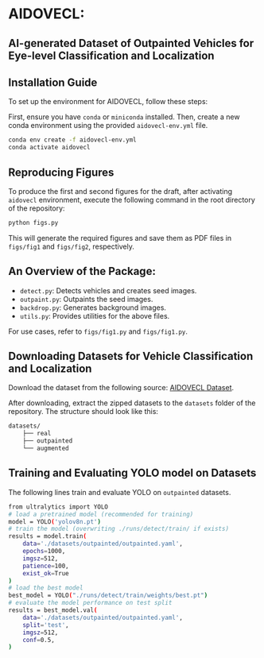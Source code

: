 # AIDOVECL:
## AI-generated Dataset of Outpainted Vehicles for Eye-level Classification and Localization

## Installation Guide

To set up the environment for AIDOVECL, follow these steps:

First, ensure you have `conda` or `miniconda` installed. Then, create a new conda environment using the provided `aidovecl-env.yml` file.

```bash
conda env create -f aidovecl-env.yml
conda activate aidovecl
```

## Reproducing Figures

To produce the first and second figures for the draft, after activating `aidovecl` environment, execute the following command in the root directory of the repository:

```bash
python figs.py
```
This will generate the required figures and save them as PDF files in `figs/fig1` and `figs/fig2`, respectively.

## An Overview of the Package:
- `detect.py`: Detects vehicles and creates seed images.
- `outpaint.py`: Outpaints the seed images.
- `backdrop.py`: Generates background images.
- `utils.py`: Provides utilities for the above files.

For use cases, refer to `figs/fig1.py` and `figs/fig1.py`.


## Downloading Datasets for Vehicle Classification and Localization

Download the dataset from the following source: [AIDOVECL Dataset](https://huggingface.co/datasets/amir-kazemi/aidovecl/tree/main).

After downloading, extract the zipped datasets to the `datasets` folder of the repository. The structure should look like this:
```bash
datasets/
    ├── real
    ├── outpainted
    └── augmented
```
## Training and Evaluating YOLO model on Datasets
The following lines train and evaluate YOLO on `outpainted` datasets.
```bash
from ultralytics import YOLO
# load a pretrained model (recommended for training)
model = YOLO('yolov8n.pt')
# train the model (overwriting ./runs/detect/train/ if exists)
results = model.train(
    data='./datasets/outpainted/outpainted.yaml',
    epochs=1000,
    imgsz=512,
    patience=100,
    exist_ok=True
)
# load the best model
best_model = YOLO("./runs/detect/train/weights/best.pt")
# evaluate the model performance on test split
results = best_model.val(
    data='./datasets/outpainted/outpainted.yaml',
    split='test',
    imgsz=512,
    conf=0.5,
)
```



